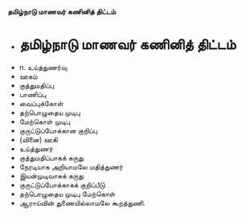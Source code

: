 **தமிழ்நாடு மாணவர் கணினித் திட்டம்**
- # தமிழ்நாடு மாணவர் கணினித் திட்டம்
- n. உய்த்துணர்வு
- ஊகம்
- குத்துமதிப்பு
- பாணிப்பு
- வைப்புக்கோள்
- தற்பொழுதைய முடிபு
- மேற்கொள் முடிபு
- குருட்டுப்போக்கான குறிப்பு
- (வினை) ஊகி
- உய்த்துணர்
- குத்துமதிப்பாகக் கருது
- நேரடியாக அறியாமலே மதித்துணர்
- இயன்முடிவாகக் கருது
- குருட்டுப்போக்காகக் குறிப்பீடு
- தற்பொழுதைய முடிபு மேற்கொள்
- ஆராய்வின் துணையில்லாமலே கூறத்துணி.

